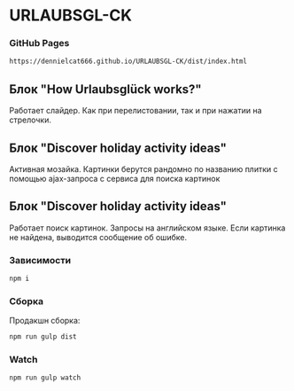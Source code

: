 # URLAUBSGL-CK

### GitHub Pages
```bash
https://dennielcat666.github.io/URLAUBSGL-CK/dist/index.html
```

## Блок "How Urlaubsglück works?"

Работает слайдер. Как при перелистовании, так и при нажатии на стрелочки.

## Блок "Discover holiday activity ideas"

Активная мозайка. Картинки берутся рандомно по названию плитки с помощью ajax-запроса с сервиса для поиска картинок

## Блок "Discover holiday activity ideas"

Работает поиск картинок. Запросы на английском языке. Если картинка не найдена, выводится сообщение об ошибке.



### Зависимости
```bash
npm i
```

### Сборка
Продакшн сборка:
```bash
npm run gulp dist
```

### Watch
```bash
npm run gulp watch
```
